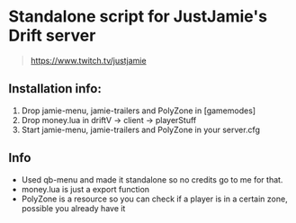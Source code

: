 # Standalone script for JustJamie's Drift server
> https://www.twitch.tv/justjamie

## Installation info:
1) Drop jamie-menu, jamie-trailers and PolyZone in [gamemodes]
2) Drop money.lua in driftV -> client -> playerStuff
3) Start jamie-menu, jamie-trailers and PolyZone in your server.cfg

## Info
- Used qb-menu and made it standalone so no credits go to me for that. 
- money.lua is just a export function
- PolyZone is a resource so you can check if a player is in a certain zone, possible you already have it
